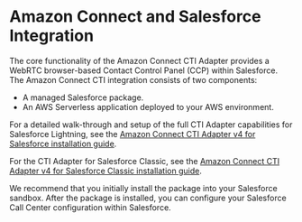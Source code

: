 # Amazon Connect and Salesforce Integration<a name="salesforce-integration"></a>

The core functionality of the Amazon Connect CTI Adapter provides a WebRTC browser\-based Contact Control Panel \(CCP\) within Salesforce\. The Amazon Connect CTI integration consists of two components: 
+ A managed Salesforce package\.
+ An AWS Serverless application deployed to your AWS environment\.

 For a detailed walk\-through and setup of the full CTI Adapter capabilities for Salesforce Lightning, see the [Amazon Connect CTI Adapter v4 for Salesforce installation guide](https://connect-blogs.s3.amazonaws.com/Amazon+Connect+Salesforce+CTI+Adapter/Amazon+Connect+CTI+Adapter+for+Salesforce+Lightning+-+Setup+and+Installation+Guide.pdf)\. 

 For the CTI Adapter for Salesforce Classic, see the [Amazon Connect CTI Adapter v4 for Salesforce Classic installation guide](https://connect-blogs.s3.amazonaws.com/Amazon+Connect+Salesforce+CTI+Adapter/Amazon+Connect+CTI+Adapter+for+Salesforce+Classic+-+Setup+and+Installation+Guide.pdf)\. 

We recommend that you initially install the package into your Salesforce sandbox\. After the package is installed, you can configure your Salesforce Call Center configuration within Salesforce\.